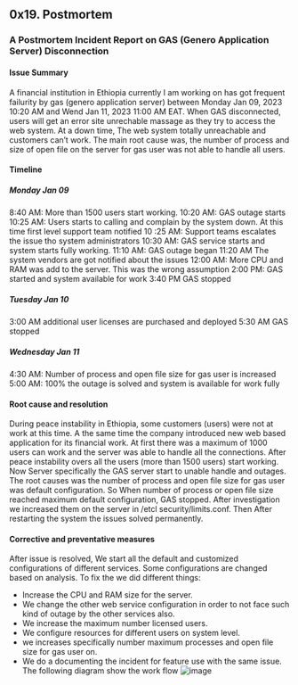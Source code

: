 ## 0x19. Postmortem
### A Postmortem Incident Report on GAS (Genero Application Server) Disconnection
#### Issue Summary
A financial institution in Ethiopia currently I am working on has got frequent failurity by gas (genero application server) between Monday Jan 09, 2023 10:20 AM and Wend Jan 11, 2023 11:00 AM EAT. When GAS disconnected, users will get an error site unrechable massage as they try to access the web system. At a down time, The web system totally unreachable and customers can’t work. The main root cause was, the number of process and size of open file on the server for gas user was not able to handle all users.
#### Timeline
##### Monday Jan 09
8:40 AM: More than 1500 users start working.
10:20 AM: GAS outage starts
10:25 AM: Users starts to calling and complain by the system down. At this time first level support   team notified
10 :25 AM: Support teams escalates the issue tho system administrators 
10:30 AM: GAS service starts and system starts fully working.
11:10 AM: GAS outage began
11:20 AM The system vendors are got notified about the issues
12:00 AM: More CPU and RAM was add to the server. This was the wrong assumption
2:00 PM: GAS started and system available for work
3:40 PM GAS stopped
##### Tuesday Jan 10
3:00 AM additional user licenses are purchased and deployed
5:30 AM GAS stopped
##### Wednesday Jan 11
4:30 AM: Number of process and open file size for gas user is increased
5:00 AM: 100% the outage is solved and system is available for work fully
#### Root cause and resolution
During peace instability in Ethiopia, some customers (users) were not at work at this  time. A the same time the company introduced new web based application for its financial work. At first there was a maximum of 1000 users can work and the server was able to handle all the connections. After peace instability overs all the users (more than 1500 users) start working. Now Server specifically the GAS server start to unable handle and outages. The root causes was the number of process and open file size for gas user was default configuration. So When number of process or open file size reached maximum default configuration, GAS stopped. After investigation we increased them on the server in /etcl security/limits.conf. Then After restarting the system the issues solved permanently.
#### Corrective and preventative measures
After issue is resolved, We start all the default and customized configurations of different services. Some configurations are changed based on analysis. To fix the we did different things:
* Increase the CPU and RAM size for the server.
* We change the other web service configuration in order to not face such kind of  outage by the other services also.
* We increase the maximum number licensed users.
* We configure resources for different users on system level.
* we increases specifically number maximum processes and open file size for gas user on.
* We do a documenting the incident for feature use with the same issue.
The following diagram show the work flow
![image](https://app.diagrams.net/#G1DtYepid_-QQaiQYaJ64I9048F4ZygJnS)

